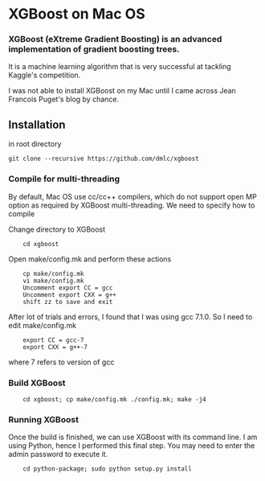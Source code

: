 # XGBoost on Mac OS
### XGBoost (eXtreme Gradient Boosting) is an advanced implementation of gradient boosting trees. 
It is a machine learning algorithm that is very successful at tackling Kaggle's competition.

I was not able to install XGBoost on my Mac until I came across Jean Francois Puget's blog by chance.


## Installation
in root directory
```
git clone --recursive https://github.com/dmlc/xgboost
```

### Compile for multi-threading
By default, Mac OS use cc/cc++ compilers, which do not support open MP option as required by XGBoost multi-threading. We need to specify how to compile

Change directory to XGBoost
```
    cd xgboost
```
Open make/config.mk and perform these actions
```   
    cp make/config.mk
    vi make/config.mk
    Uncomment export CC = gcc
    Uncomment export CXX = g++
    shift zz to save and exit
```
After lot of trials and errors, I found that I was using gcc 7.1.0. So I need to edit make/config.mk   
```
    export CC = gcc-7
    export CXX = g++-7
```
where 7 refers to version of gcc
### Build XGBoost
```
    cd xgboost; cp make/config.mk ./config.mk; make -j4
```
### Running XGBoost
Once the build is finished, we can use XGBoost with its command line.  I am using Python, hence I performed this final step.  You may need to enter the admin password to execute it.

```
    cd python-package; sudo python setup.py install
```
